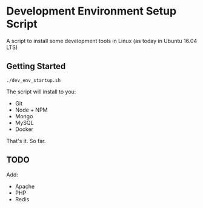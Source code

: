 # Development Environment Setup Script

A script to install some development tools in Linux (as today in Ubuntu 16.04 LTS)

## Getting Started

```shell
./dev_env_startup.sh
```

The script will install to you:

- Git
- Node + NPM
- Mongo
- MySQL
- Docker

That's it. So far.
 
## TODO

Add:

- Apache
- PHP
- Redis
